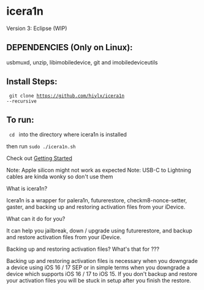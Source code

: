 # icera1n

Version 3: Eclipse (WIP)

## DEPENDENCIES (Only on Linux):
usbmuxd, unzip, libimobiledevice, git and imobiledeviceutils

## Install Steps:

<code> git clone https://github.com/hiylx/icera1n --recursive </code>

## To run:

<code> cd </code> into the directory where icera1n is installed

then run <code>sudo ./icera1n.sh</code>

Check out [Getting Started](https://github.com/hiylx/icera1n/blob/main/Guides/getstarted.md)

Note: Apple silicon might not work as expected
Note: USB-C to Lightning cables are kinda wonky so don't use them

What is icera1n?

Icera1n is a wrapper for palera1n, futurerestore, checkm8-nonce-setter, gaster, and backing up and restoring activation files from your iDevice.

What can it do for you?

It can help you jailbreak, down / upgrade using futurerestore, and backup and restore activation files from your iDevice.

Backing up and restoring activation files? What's that for ???

Backing up and restoring activation files is necessary when you downgrade a device using iOS 16 / 17 SEP or in simple terms when you downgrade a device which supports iOS 16 / 17 to iOS 15. If you don't backup and restore your activation files you will be stuck in setup after you finish the restore.
